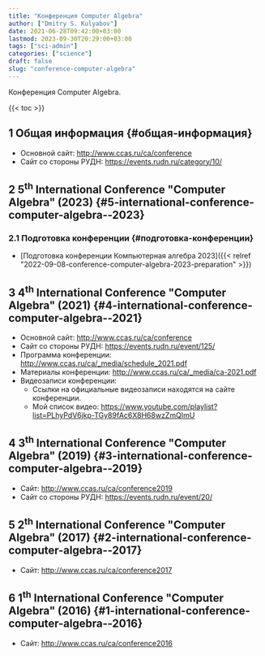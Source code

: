 ```yaml
---
title: "Конференция Computer Algebra"
author: ["Dmitry S. Kulyabov"]
date: 2021-06-28T09:42:00+03:00
lastmod: 2023-09-30T20:29:00+03:00
tags: ["sci-admin"]
categories: ["science"]
draft: false
slug: "conference-computer-algebra"
---
```


Конференция Computer Algebra.

<!--more-->

{{< toc >}}


## <span class="section-num">1</span> Общая информация {#общая-информация}

-   Основной сайт: <http://www.ccas.ru/ca/conference>
-   Сайт со стороны РУДН: <https://events.rudn.ru/category/10/>


## <span class="section-num">2</span> 5<sup>th</sup> International Conference "Computer Algebra" (2023) {#5-international-conference-computer-algebra--2023}


### <span class="section-num">2.1</span> Подготовка конференции {#подготовка-конференции}

-   [Подготовка конференции Компьютерная алгебра 2023]({{< relref "2022-09-08-conference-computer-algebra-2023-preparation" >}})


## <span class="section-num">3</span> 4<sup>th</sup> International Conference "Computer Algebra" (2021) {#4-international-conference-computer-algebra--2021}

-   Основной сайт: <http://www.ccas.ru/ca/conference>
-   Сайт со стороны РУДН: <https://events.rudn.ru/event/125/>
-   Программа конференции: <http://www.ccas.ru/ca/_media/schedule_2021.pdf>
-   Материалы конференции: <http://www.ccas.ru/ca/_media/ca-2021.pdf>
-   Видеозаписи конференции:
    -   Ссылки на официальные видеозаписи находятся на сайте конференции.
    -   Мой список видео: <https://www.youtube.com/playlist?list=PLhyPdV6jkp-TGy89fAc6X8H68wzZmQImU>


## <span class="section-num">4</span> 3<sup>th</sup> International Conference "Computer Algebra" (2019) {#3-international-conference-computer-algebra--2019}

-   Сайт: <http://www.ccas.ru/ca/conference2019>
-   Сайт со стороны РУДН: <https://events.rudn.ru/event/20/>


## <span class="section-num">5</span> 2<sup>th</sup> International Conference "Computer Algebra" (2017) {#2-international-conference-computer-algebra--2017}

-   Сайт: <http://www.ccas.ru/ca/conference2017>


## <span class="section-num">6</span> 1<sup>th</sup> International Conference "Computer Algebra" (2016) {#1-international-conference-computer-algebra--2016}

-   Сайт: <http://www.ccas.ru/ca/conference2016>
